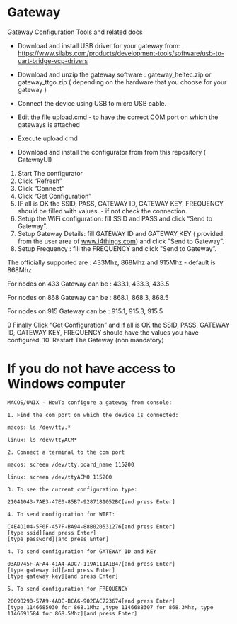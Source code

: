 # Gateway

Gateway Configuration Tools and related docs

- Download and install USB driver for your gateway from: https://www.silabs.com/products/development-tools/software/usb-to-uart-bridge-vcp-drivers

- Download and unzip the gateway software : gateway_heltec.zip or gateway_ttgo.zip ( depending on the hardware that you choose for your gateway )

- Connect the device using USB to micro USB cable.

- Edit the file upload.cmd - to have the correct COM port on which the gateways is attached

- Execute upload.cmd 

- Download and install the configurator from  from this repository ( GatewayUI)


1. Start The configurator
2. Click “Refresh”
3. Click “Connect”
4. Click “Get Configuration”
5. IF all is OK the SSID, PASS, GATEWAY ID, GATEWAY KEY, FREQUENCY should be filled with values.  - if not check the connection.
6. Setup the WiFi configuration: fill SSID and PASS and click “Send  to Gateway”.
7. Setup Gateway Details: fill GATEWAY ID and GATEWAY KEY ( provided from the user area of www.i4things.com) and click "Send to Gateway”.
8. Setup Frequency : fill the FREQUENCY and click "Send to Gateway”.

The officially supported are : 433Mhz, 868Mhz and 915Mhz - default is 868Mhz

For nodes on 433 Gateway can be : 433.1, 433.3, 433.5 

For nodes on 868 Gateway can be : 868.1, 868.3, 868.5 

For nodes on 915 Gateway can be : 915.1, 915.3, 915.5

9 Finally Click “Get Configuration” and if all is OK the SSID, PASS, GATEWAY ID, GATEWAY KEY, FREQUENCY should have the values you have configured.
10. Restart The Gateway (non mandatory) 

# If you do not have access to Windows computer

```
MACOS/UNIX - HowTo configure a gateway from console:

1. Find the com port on which the device is connected:

macos: ls /dev/tty.*

linux: ls /dev/ttyACM*

2. Connect a terminal to the com port

macos: screen /dev/tty.board_name 115200

linux: screen /dev/ttyACM0 115200

3. To see the current configuration type:

21041043-7AE3-47E0-85B7-9287181052BC[and press Enter]

4. To send configuration for WIFI:

C4E4D104-5F0F-457F-BA94-88B020531276[and press Enter]
[type ssid][and press Enter]
[type password][and press Enter]

4. To send configuration for GATEWAY ID and KEY

03AD745F-AFA4-41A4-ADC7-119A111A1B47[and press Enter]
[type gateway id][and press Enter]
[type gateway key][and press Enter]

5. To send configuration for FREQUENCY

2009B290-57A9-4ADE-BCA6-902EAC723674[and press Enter]
[type 1146685030 for 868.1Mhz ,type 1146688307 for 868.3Mhz, type 1146691584 for 868.5Mhz][and press Enter]
```
